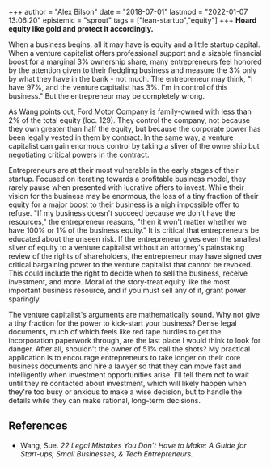 +++
author = "Alex Bilson"
date = "2018-07-01"
lastmod = "2022-01-07 13:06:20"
epistemic = "sprout"
tags = ["lean-startup","equity"]
+++
**Hoard equity like gold and protect it accordingly.**

When a business begins, all it may have is equity and a little startup capital. When a venture capitalist offers professional support and a sizable financial boost for a marginal 3% ownership share, many entrepreneurs feel honored by the attention given to their fledgling business and measure the 3% only by what they have in the bank - not much. The entrepreneur may think, "I have 97%, and the venture capitalist has 3%. I'm in control of this business." But the entrepreneur may be completely wrong.

As Wang points out, Ford Motor Company is family-owned with less than 2% of the total equity (loc. 129). They control the company, not because they own greater than half the equity, but because the corporate power has been legally vested in them by contract. In the same way, a venture capitalist can gain enormous control by taking a sliver of the ownership but negotiating critical powers in the contract.

Entrepreneurs are at their most vulnerable in the early stages of their startup. Focused on iterating towards a profitable business model, they rarely pause when presented with lucrative offers to invest. While their vision for the business may be enormous, the loss of a tiny fraction of their equity for a major boost to their business is a nigh impossible offer to refuse. "If my business doesn't succeed because we don't have the resources," the entrepreneur reasons, "then it won't matter whether we have 100% or 1% of the business equity." It is critical that entrepreneurs be educated about the unseen risk. If the entrepreneur gives even the smallest sliver of equity to a venture capitalist without an attorney's painstaking review of the rights of shareholders, the entrepreneur may have signed over critical bargaining power to the venture capitalist that cannot be revoked. This could include the right to decide when to sell the business, receive investment, and more. Moral of the story-treat equity like the most important business resource, and if you must sell any of it, grant power sparingly.

The venture capitalist's arguments are mathematically sound. Why not give a tiny fraction for the power to kick-start your business? Dense legal documents, much of which feels like red tape hurdles to get the incorporation paperwork through, are the last place I would think to look for danger. After all, shouldn't the owner of 51% call the shots? My practical application is to encourage entrepreneurs to take longer on their core business documents and hire a lawyer so that they can move fast and intelligently when investment opportunities arise. I'll tell them not to wait until they're contacted about investment, which will likely happen when they're too busy or anxious to make a wise decision, but to handle the details while they can make rational, long-term decisions.

## References

- Wang, Sue. _22 Legal Mistakes You Don’t Have to Make: A Guide for Start-ups, Small Businesses, & Tech Entrepreneurs._
